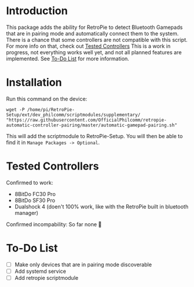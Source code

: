 # Introduction

This package adds the ability for RetroPie to detect Bluetooth Gamepads that are in pairing mode and automatically connect them to the system.  
There is a chance that some controllers are not compatible with this script. For more info on that, check out [Tested Controllers](#tested-controllers)
This is a work in progress, not everything works well yet, and not all planned features are implemented. See [To-Do List](#to-do-list) for more information.

# Installation

Run this command on the device:

```
wget -P /home/pi/RetroPie-Setup/ext/dev_philcomm/scriptmodules/supplementary/ "https://raw.githubusercontent.com/OfficialPhilcomm/retropie-automatic-controller-pairing/master/automatic-gamepad-pairing.sh"
```

This will add the scriptmodule to RetroPie-Setup. You will then be able to find it in `Manage Packages -> Optional`.

# Tested Controllers
Confirmed to work:
- 8BitDo FC30 Pro
- 8BitDo SF30 Pro
- Dualshock 4 (doen't 100% work, like with the RetroPie built in bluetooth manager)

Confirmed incompability:
So far none :tada:

# To-Do List
- [ ] Make only devices that are in pairing mode discoverable
- [ ] Add systemd service
- [ ] Add retropie scriptmodule
